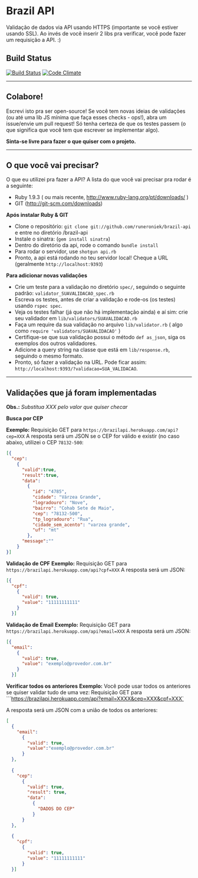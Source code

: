 Brazil API
==========

Validação de dados via API usando HTTPS (importante se você estiver usando SSL). Ao invés de você inserir 2 libs pra verificar, você pode fazer um requisição a API. :)




Build Status
------------
[![Build Status](https://travis-ci.org/runeroniek/brazil-api.png?branch=master)](https://travis-ci.org/runeroniek/brazil-api) [![Code Climate](https://codeclimate.com/badge.png)](https://codeclimate.com/github/runeroniek/brazil-api)





___

Colabore!
---------

Escrevi isto pra ser open-source! Se você tem novas ideias de validações (ou até uma lib JS mínima que faça esses checks - ops!), abra um issue/envie um pull request! Só tenha certeza de que os testes passem (o que significa que você tem que escrever se implementar algo). 

**Sinta-se livre para fazer o que quiser com o projeto.**

____

O que você vai precisar?
------------------------

O que eu utilizei pra fazer a API? A lista do que você vai precisar pra rodar é a seguinte:

- Ruby 1.9.3 ( ou mais recente, http://www.ruby-lang.org/pt/downloads/ )
- GIT (http://git-scm.com/downloads)


**Após instalar Ruby & GIT**

- Clone o repositório: `git clone git://github.com/runeroniek/brazil-api` e entre no diretório /brazil-api
- Instale o sinatra: (`gem install sinatra`)
- Dentro do diretório da api, rode o comando `bundle install`
- Para rodar o servidor, use `shotgun api.rb`
- Pronto, a api está rodando no teu servidor local! Cheque a URL (geralmente `http://localhost:9393`)

**Para adicionar novas validações**

- Crie um teste para a validação no diretório `spec/`, seguindo o seguinte padrão: `validator_SUAVALIDACAO_spec.rb`
- Escreva os testes, antes de criar a validação e rode-os (os testes) usando `rspec spec`.
- Veja os testes falhar (já que não há implementação ainda) e aí sim: crie seu validador em `lib/validators/SUAVALIDACAO.rb`
- Faça um require da sua validação no arquivo `lib/validator.rb` ( algo como `require 'validators/SUAVALIDACAO'` )
- Certifique-se que sua validação possui o método `def as_json`, siga os exemplos dos outros validadores.
- Adicione a query string na classe que está em `lib/response.rb`, seguindo o mesmo formato. 
- Pronto, só fazer a validação na URL. Pode ficar assim: `http://localhost:9393/?validacao=SUA_VALIDACAO`.

___

Validações que já foram implementadas
-------------------

**Obs.:**  *Substitua XXX pelo valor que quiser checar*

**Busca por CEP**

**Exemplo:** Requisição GET para ```https://brazilapi.herokuapp.com/api?cep=XXX```
A resposta será um JSON se o CEP for válido e existir (no caso abaixo, utilizei o CEP `78132-500`:

```json
[{
  "cep": 
    {
      "valid":true,
      "result":true,
      "data":
        {
          "id": "4785",
          "cidade": "Várzea Grande",
          "logradouro": "Nove",
          "bairro": "Cohab Sete de Maio",
          "cep": "78132-500",
          "tp_logradouro": "Rua",
          "cidade_sem_acento": "varzea grande",
          "uf": "mt"
        },
      "message":""
    }
}]
```


**Validação de CPF**
**Exemplo:** Requisição GET para  ```https://brazilapi.herokuapp.com/api?cpf=XXX```
A resposta será um JSON:

```json
[{
  "cpf":
    {
      "valid": true,
      "value": "11111111111"
    }
  }]
```

**Validação de Email**
**Exemplo:** Requisição GET para ```https://brazilapi.herokuapp.com/api?email=XXX```
A resposta será um JSON:

```json
[{
  "email":
    {
      "valid": true,
      "value": "exemplo@provedor.com.br"
    }
  }]
```

**Verificar todos os anteriores**
**Exemplo:** Você pode usar todos os anteriores se quiser validar tudo de uma vez:
Requisição GET para ```https://brazilapi.herokuapp.com/api?email=XXXX&cep=XXX&cpf=XXX`

A resposta será um JSON com a união de todos os anteriores:

```json
[
  {
    "email":
      {
        "valid": true,
        "value":"exemplo@provedor.com.br"
      }
  },
  
  {
    "cep":
      {
        "valid": true,
        "result": true,
        "data":
          {
            "DADOS DO CEP"
          }
      }
  },
  
  {
    "cpf":
      {
        "valid": true,
        "value": "11111111111"
      }
  }]

```

